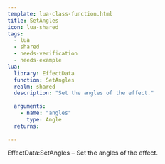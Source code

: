 ```yaml
---
template: lua-class-function.html
title: SetAngles
icon: lua-shared
tags:
  - lua
  - shared
  - needs-verification
  - needs-example
lua:
  library: EffectData
  function: SetAngles
  realm: shared
  description: "Set the angles of the effect."
  
  arguments:
    - name: "angles"
      type: Angle
  returns:
    
---
```


<div class="lua__search__keywords">
EffectData:SetAngles &#x2013; Set the angles of the effect.
</div>
